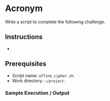 # Acronym

Write a script to complete the following challenge.

## Instructions

- 

## Prerequisites

- Script name: `affine_cipher.sh`.
- Work directory: `~/project`.

### Sample Execution / Output
